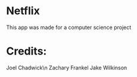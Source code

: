 # Netflix
This app was made for a computer science project

# Credits:
Joel Chadwick\n
Zachary Frankel
Jake Wilkinson

